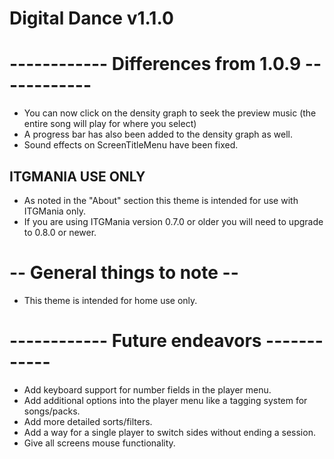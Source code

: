 # Digital Dance v1.1.0

# ------------ Differences from 1.0.9 ------------
- You can now click on the density graph to seek the preview music (the entire song will play for where you select)
- A progress bar has also been added to the density graph as well.
- Sound effects on ScreenTitleMenu have been fixed.


## ITGMANIA USE ONLY
- As noted in the "About" section this theme is intended for use with ITGMania only.
- If you are using ITGMania version 0.7.0 or older you will need to upgrade to 0.8.0 or newer.

# -- General things to note --
- This theme is intended for home use only.

# ------------ Future endeavors ------------
- Add keyboard support for number fields in the player menu.
- Add additional options into the player menu like a tagging system for songs/packs.
- Add more detailed sorts/filters.
- Add a way for a single player to switch sides without ending a session.
- Give all screens mouse functionality.